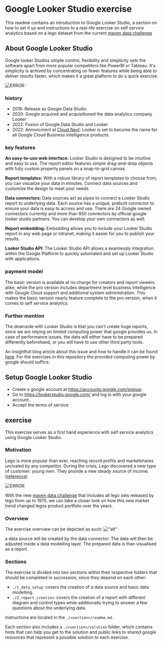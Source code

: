 # Google Looker Studio exercise

This readme contains an introduction to Google Looker Studio, a section on how to set it up and instructions to a real-life exercise on self service analytics based on a lego dataset from the current [maven data challenge](https://mavenanalytics.io/data-playground) 

## About Google Looker Studio

Google looker Studios simple control, flexibility and simplicity sets the software apart from more popular competitors like PowerBI or Tableau. 
It's simplicity is achived by concentrating on fewer features while being able to deliver results faster, which makes it a great platform to do a quick exercise. 

![ERROR: <display looker Studio Logo>](../materials/screenshot/LookerStudioLogo.png)

### history
- 2016: Release as Google Data Studio
- 2020: Google acquired and acquisitioned the data analytics company Looker
- 2022: Fusion of Google Data Studio and Looker
- 2022: Annoncment at [Cloud Next](https://cloud.google.com/blog/topics/google-cloud-next/google-cloud-next22-wrap-up): Looker is set to become the name for all Google Cloud Business intelligence products.

### key features
**An easy-to-use web interface:** Looker Studio is designed to be intuitive and easy to use. 
The report editor features simple drag-and-drop objects with fully custom property panels on a snap-to-grid canvas.

**Report templates:** With a robust library of report templates to choose from, you can visualize your data in minutes.
Connect data sources and customize the design to meet your needs.

**Data connectors:** Data sources act as pipes to connect a Looker Studio report to underlying data. 
Each source has a unique, prebuilt connector to ensure your data is easy to access and use. There are 24 Google owned connectors currently and more than 850 connectors by official google looker studio partners. You can develop your own connectors as well.

**Report embedding:** Embedding allows you to include your Looker Studio report in any web page or intranet, making it easier for you to publish your results.

**Looker Studio API:** The Looker Studio API allows a seamlessly integration within the Google Platform to quickly automated and set up Looker Studio with applications.


### payment model
The basic version is available at no charge for creators and report viewers alike, while the pro version includes department level business intelligence with Google Cloud support and additional system administration. 
This makes the basic version nearly feature complete to the pro version, when it comes to self service analytics.

### Further mention
The downside with Looker Studio is that you can't create huge reports, since we are relying on limited computing power that google provides us.
In case of performance issues, the data will either have to be prepared differently beforehand, or you will have to use other third party tools. 

An insightfull blog article about this issue and how to handle it can be found [here](https://blog.coupler.io/why-is-looker-studio-slow/).
For the exercises in this repository the provided computing power by google should suffice.

## Setup Google Looker Studio

- Create a google account at https://accounts.google.com/signup.
- Go to https://lookerstudio.google.com/ and log in with your google account. 
- Accept the terms of service.

## exercise

This exercise serves as a first hand experience with self service analytics using Google Looker Studio.


### Motivation

Lego is more popular than ever, reaching record profits and marketshares unrivaled by any competitor.
During the crisis, Lego discovered a new type of customer: young men. They provide a new steady source of income. ([reference](https://www.zeit.de/zeit-magazin/leben/2023-12/lego-popularitaet-spielzeug-videospiele))

![ERROR: <display looker Studio Logo>](../materials/screenshot/MilenniumFalcon.jpeg)

With the new [maven data challenge](https://mavenanalytics.io/data-playground) that includes all lego sets released by lego from up to 1970, we can take a closer look on how this new market trend changed legos product portfolio over the years.

### Overview

The exercise overview can be depicted as such:
!["alt"](../materials/screenshot/ExerciseOverview.jpg)

a data source will be created by the data connector. 
The data will then be adjusted inside a data modelling layer. 
The prepared data is than visualised as a report.

### Sections

The exercise is divided into two sections within their respective folders that should be completed in succession, since they depend on each other:
- `./1_data_setup`: covers the creation of a data source and basic data modelling.
- `./2_report_creation`: covers the creation of a report with different diagram and control types while additionally trying to answer a few questions about the underlying data.

Instructions are located in the `./<section>/readme.md`.

Each section also includes a `./<section>/solution` folder, which contains hints that can help you get to the solution and public links to shared google resources that represent a possible solution to each exercise.
